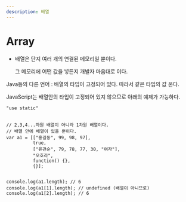 ```yaml
---
description: 배열
---
```


# Array

* 배열은 단지 여러 개의 연결된 메모리일 뿐이다.

  그 메모리에 어떤 값을 넣든지 개발자 마음대로 이다.

Java등의 다른 언어 : 배열의 타입이 고정되어 있다. 따라서 같은 타입의 값 온다.

JavaScript는 배열안의 타입이 고정되어 있지 않으므로 아래의 예제가 가능하다. 

```text
"use static"


// 2,3,4...차원 배열이 아니라 1차원 배열이다.
// 배열 안에 배열이 있을 뿐이다.
var a1 = [["홍길동", 99, 98, 97],
          true,
          ["유관순", 79, 78, 77, 30, "여자"],
          "오호라",
          function() {},
          {}];


console.log(a1.length); // 6
console.log(a1[1].length); // undefined (배열이 아니므로)
console.log(a1[2].length); // 6
```

